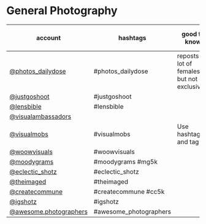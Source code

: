 # General Photography
|                                  account                                   |        hashtags        |                 good to know                  | current followcount (11/2018) |
| -------------------------------------------------------------------------- | ---------------------- | --------------------------------------------- | ----------------------------- |
| [@photos_dailydose](https://www.instagram.com/photos_dailydose/)           | #photos_dailydose      | reposts a lot of females, but not exclusively | 231k                          |
| [@justgoshoot](https://www.instagram.com/justgoshoot/)                     | #justgoshoot           |                                               | 62.5k                         |
| [@lensbible](https://www.instagram.com/lensbible/)                         | #lensbible             |                                               | 850k                          |
| [@visualambassadors](https://www.instagram.com/visualambassadors/)         |                        |                                               | 768k                          |
| [@visualmobs](https://www.instagram.com/visualmobs/)                       | #visualmobs            | Use hashtag and tag                           | 237k                          |
| [@woowvisuals](https://www.instagram.com/woowvisuals/)                     | #woowvisuals           |                                               | 82.1k                         |
| [@moodygrams](https://www.instagram.com/moodygrams/)                       | #moodygrams #mg5k      |                                               | 1.1m                          |
| [@eclectic_shotz](https://www.instagram.com/eclectic_shotz/)               | #eclectic_shotz        |                                               | 437k                          |
| [@theimaged](https://www.instagram.com/theimaged/)                         | #theimaged             |                                               | 267k                          |
| [@createcommune](https://www.instagram.com/createcommune/)                 | #createcommune #cc5k   |                                               | 309k                          |
| [@igshotz](https://www.instagram.com/igshotz/)                             | #igshotz               |                                               | 80k                           |
| [@awesome.photographers](https://www.instagram.com/awesome.photographers/) | #awesome_photographers |                                               | 1.9m                          |